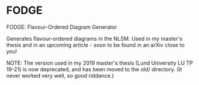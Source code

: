 # FODGE
FODGE: Flavour-Ordered Diagram Generator

Generates flavour-ordered diagrams in the NLSM.
Used in my master's thesis and in an upcoming article -
soon to be found in an arXiv close to you!

NOTE: The version used in my 2019 master's thesis 
(Lund University LU TP 19-21)
is now deprecated, and has been moved to the old/
directory. (It never worked very well, so good riddance.)
